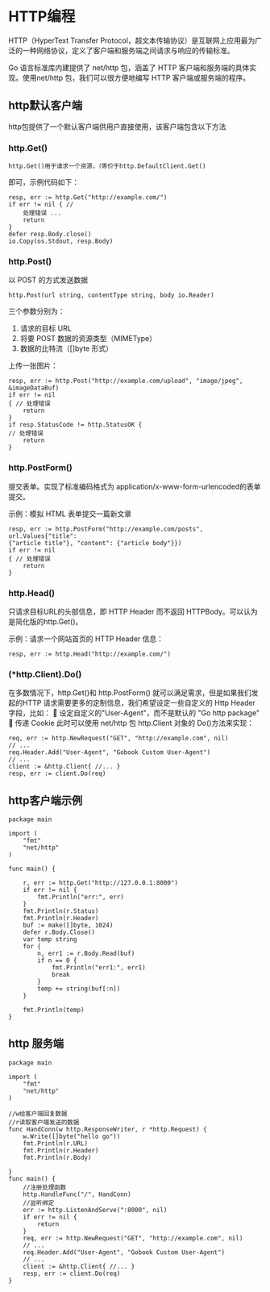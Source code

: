 # HTTP编程

HTTP（HyperText Transfer Protocol，超文本传输协议）是互联网上应用最为广泛的一种网络协议，定义了客户端和服务端之间请求与响应的传输标准。

Go 语言标准库内建提供了 net/http 包，涵盖了 HTTP 客户端和服务端的具体实现。使用net/http 包，我们可以很方便地编写 HTTP 客户端或服务端的程序。

## http默认客户端

http包提供了一个默认客户端供用户直接使用，该客户端包含以下方法

### http.Get()

    http.Get()用于请求一个资源，（等价于http.DefaultClient.Get()

即可，示例代码如下：

    resp, err := http.Get("http://example.com/")
    if err != nil { //
        处理错误 ...
        return
    }
    defer resp.Body.close()
    io.Copy(os.Stdout, resp.Body)

### http.Post()

以 POST 的方式发送数据

    http.Post(url string, contentType string, body io.Reader)

三个参数分别为：

1. 请求的目标 URL
2. 将要 POST 数据的资源类型（MIMEType）
3. 数据的比特流（[]byte 形式）

上传一张图片：

    resp, err := http.Post("http://example.com/upload", "image/jpeg", &imageDataBuf)
    if err != nil
    { // 处理错误
        return
    }
    if resp.StatusCode != http.StatusOK {
    // 处理错误
        return
    }

### http.PostForm()

提交表单。实现了标准编码格式为 application/x-www-form-urlencoded的表单提交。

示例：模拟 HTML 表单提交一篇新文章

    resp, err := http.PostForm("http://example.com/posts", url.Values{"title":
    {"article title"}, "content": {"article body"}})
    if err != nil
    { // 处理错误
        return
    }

### http.Head()

只请求目标URL的头部信息，即 HTTP Header 而不返回 HTTPBody。可以认为是简化版的http.Get()。

示例：请求一个网站首页的 HTTP Header 信息：

    resp, err := http.Head("http://example.com/")

### (*http.Client).Do()

在多数情况下，http.Get()和 http.PostForm() 就可以满足需求，但是如果我们发起的HTTP 请求需要更多的定制信息，我们希望设定一些自定义的 Http Header 字段，比如：
 设定自定义的"User-Agent"，而不是默认的 "Go http package"
 传递 Cookie
此时可以使用 net/http 包 http.Client 对象的 Do()方法来实现：

    req, err := http.NewRequest("GET", "http://example.com", nil)
    // ...
    req.Header.Add("User-Agent", "Gobook Custom User-Agent")
    // ...
    client := &http.Client{ //... }
    resp, err := client.Do(req)

## http客户端示例

    package main

    import (
        "fmt"
        "net/http"
    )

    func main() {

        r, err := http.Get("http://127.0.0.1:8000")
        if err != nil {
            fmt.Println("err:", err)
        }
        fmt.Println(r.Status)
        fmt.Println(r.Header)
        buf := make([]byte, 1024)
        defer r.Body.Close()
        var temp string
        for {
            n, err1 := r.Body.Read(buf)
            if n == 0 {
                fmt.Println("err1:", err1)
                break
            }
            temp += string(buf[:n])
        }

        fmt.Println(temp)
    }

## http 服务端

    package main

    import (
        "fmt"
        "net/http"
    ) 

    //w给客户端回复数据
    //r读取客户端发送的数据
    func HandConn(w http.ResponseWriter, r *http.Request) {
        w.Write([]byte("hello go"))
        fmt.Println(r.URL)
        fmt.Println(r.Header)
        fmt.Println(r.Body)

    }
    func main() {
        //注册处理函数
        http.HandleFunc("/", HandConn)
        //监听绑定
        err := http.ListenAndServe(":8000", nil)
        if err != nil {
            return
        }
        req, err := http.NewRequest("GET", "http://example.com", nil)
        // ...
        req.Header.Add("User-Agent", "Gobook Custom User-Agent")
        // ...
        client := &http.Client{ //... }
        resp, err := client.Do(req)
    }

